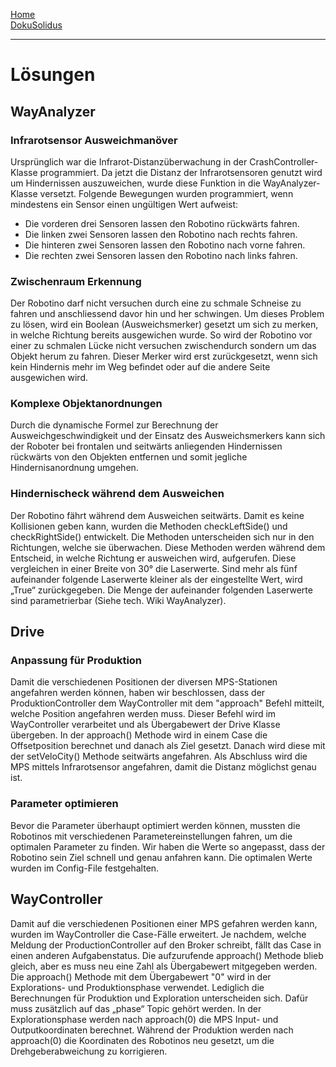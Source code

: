 [Home](home)  
[DokuSolidus](DokuSolidus)  

---------------------

# Lösungen
## WayAnalyzer
### Infrarotsensor Ausweichmanöver

Ursprünglich war die Infrarot-Distanzüberwachung in der CrashController-Klasse programmiert. Da jetzt die Distanz der Infrarotsensoren genutzt wird um Hindernissen auszuweichen, wurde diese Funktion in die WayAnalyzer-Klasse versetzt.
Folgende Bewegungen wurden programmiert, wenn mindestens ein Sensor einen ungültigen Wert aufweist:

- Die vorderen drei Sensoren lassen den Robotino rückwärts fahren.
- Die linken zwei Sensoren lassen den Robotino nach rechts fahren.
- Die hinteren zwei Sensoren lassen den Robotino nach vorne fahren.
- Die rechten zwei Sensoren lassen den Robotino nach links fahren.

### Zwischenraum Erkennung

Der Robotino darf nicht versuchen durch eine zu schmale Schneise zu fahren und anschliessend davor hin und her schwingen. Um dieses Problem zu lösen, wird ein Boolean (Ausweichsmerker) gesetzt um sich zu merken, in welche Richtung bereits ausgewichen wurde. So wird der Robotino vor einer zu schmalen Lücke nicht versuchen zwischendurch sondern um das Objekt herum zu fahren. Dieser Merker wird erst zurückgesetzt, wenn sich kein Hindernis mehr im Weg befindet oder auf die andere Seite ausgewichen wird.

### Komplexe Objektanordnungen

Durch die dynamische Formel zur Berechnung der Ausweichgeschwindigkeit und der Einsatz des Ausweichsmerkers kann sich der Roboter bei frontalen und seitwärts anliegenden Hindernissen rückwärts von den Objekten entfernen und somit jegliche Hindernisanordnung umgehen.

### Hindernischeck während dem Ausweichen

Der Robotino fährt während dem Ausweichen seitwärts. Damit es keine Kollisionen geben kann, wurden die Methoden checkLeftSide() und checkRightSide() entwickelt. Die Methoden unterscheiden sich nur in den Richtungen, welche sie überwachen. Diese Methoden werden während dem Entscheid, in welche Richtung er ausweichen wird, aufgerufen. Diese vergleichen in einer Breite von 30° die Laserwerte. Sind mehr als fünf aufeinander folgende Laserwerte kleiner als der eingestellte Wert, wird „True“ zurückgegeben. Die Menge der aufeinander folgenden Laserwerte sind parametrierbar (Siehe tech. Wiki WayAnalyzer). 


## Drive

### Anpassung für Produktion

Damit die verschiedenen Positionen der diversen MPS-Stationen angefahren werden können, haben wir beschlossen, dass der ProduktionController dem WayController mit dem "approach" Befehl mitteilt, welche Position angefahren werden muss. Dieser Befehl wird im WayController verarbeitet und als Übergabewert der Drive Klasse übergeben. In der approach() Methode wird in einem Case die Offsetposition berechnet und danach als Ziel gesetzt. Danach wird diese mit der setVeloCity() Methode seitwärts angefahren. Als Abschluss wird die MPS mittels Infrarotsensor angefahren, damit die Distanz möglichst genau ist.

### Parameter optimieren

Bevor die Parameter überhaupt optimiert werden können, mussten die Robotinos mit verschiedenen Parametereinstellungen fahren, um die optimalen Parameter zu finden. Wir haben die Werte so angepasst, dass der Robotino sein Ziel schnell und genau anfahren kann. Die optimalen Werte wurden im Config-File festgehalten.

## WayController

Damit auf die verschiedenen Positionen einer MPS gefahren werden kann, wurden im WayController die Case-Fälle erweitert. Je nachdem, welche Meldung der ProductionController auf den Broker schreibt, fällt das Case in einen anderen Aufgabenstatus. Die aufzurufende approach() Methode blieb gleich, aber es muss neu eine Zahl als Übergabewert mitgegeben werden.
Die approach() Methode mit dem Übergabewert "0" wird in der Explorations- und Produktionsphase verwendet. Lediglich die Berechnungen für Produktion und Exploration unterscheiden sich. Dafür muss zusätzlich auf das „phase“ Topic gehört werden. In der Explorationsphase werden nach approach(0) die MPS Input- und Outputkoordinaten berechnet. Während der Produktion werden nach approach(0) die Koordinaten des Robotinos neu gesetzt, um die Drehgeberabweichung zu korrigieren.
